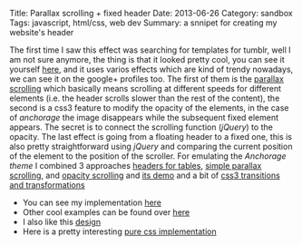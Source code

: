 Title: Parallax scrolling + fixed header
Date: 2013-06-26
Category: sandbox
Tags: javascript, html/css, web dev
Summary: a snnipet for creating my website's header

The first time I saw this effect was searching for templates for tumblr, well I am not sure anymore, the thing is that it looked pretty cool, you can see it yourself [here](http://anchorage-theme.pixelunion.net/), and it uses varios effects which are kind of trendy nowadays, we can see it on the google+ profiles too. The first of them is the [parallax scrolling](http://en.wikipedia.org/wiki/Parallax_scrolling) which basically means scrolling at different speeds for different elements (i.e. the header scrolls slower than the rest of the content), the second is a css3 feature to modify the opacity of the elements, in the case of _anchorage_ the image disappears while the subsequent fixed element appears. The secret is to connect the scrolling function (_jQuery_) to the opacity. The last effect is going from a floating header to a fixed one, this is also pretty straightforward using _jQuery_ and comparing the current position of the element to the position of the scroller. For emulating the _Anchorage theme_ I combined 3 approaches [headers for tables](http://jsfiddle.net/jbY6X/1/), [simple parallax scrolling](http://abduzeedo.com/super-easy-parallax-effect-jquery), and [opacity scrolling](http://stackoverflow.com/questions/17263216/fading-in-out-on-mouse-scroll-with-jquery) and [its demo](http://www.milknhny.co.uk/) and a bit of [css3 transitions and transformations](http://net.tutsplus.com/tutorials/html-css-techniques/css-fundametals-css-3-transitions/)

* You can see my implementation [here](http://jsfiddle.net/rKksD/12/)
* Other cool examples can be found over [here](http://blog.teamtreehouse.com/fixed-headers-and-navigation-bars-used-in-web-design)
* I also like this [design](http://jonrohan.me/guide/git/dead-simple-git-workflow-for-agile-teams/)
* Here is a pretty interesting [pure css implementation](http://jsfiddle.net/WDnyb/2/)
